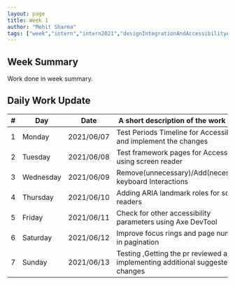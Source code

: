 ```yaml
---
layout: page
title: Week 1
author: "Mohit Sharma"
tags: ["week","intern","intern2021","designIntegrationAndAccessibilityAudit","week#1","eval#1"]
---
```


## Week Summary

 
Work done in week summary.

## Daily Work Update

|\#|Day|Date|A short description of the work done|  
|---	|---	|---	|---	|  
|1   	| Monday 	|   2021/06/07	| Test Periods Timeline for Accessibility and implement the changes |  
|2   	| Tuesday  	|   2021/06/08	|	Test framework pages for Accessibility using screen reader |  
|3   	| Wednesday  	|  2021/06/09 	| Remove(unnecessary)/Add(necessary) keyboard Interactions |  
|4   	| Thursday  	|   2021/06/10	| Adding ARIA landmark roles for screen readers |  
|5   	| Friday  	|   2021/06/11	| Check for other accessibility parameters using Axe DevTool |  
|6   	| Saturday  	|   2021/06/12	| Improve focus rings and page numbers in pagination |  
|7   	| Sunday  	|   2021/06/13	| Testing ,Getting the pr reviewed and implementing additional suggested changes |  
